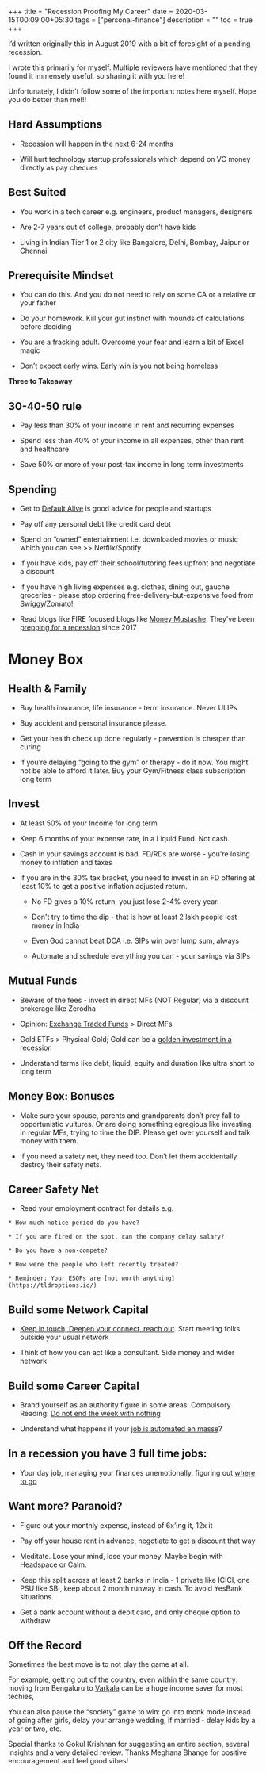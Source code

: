 +++
title = "Recession Proofing My Career"
date = 2020-03-15T00:09:00+05:30
tags = ["personal-finance"]
description = ""
toc = true
+++

I’d written originally this in August 2019 with a bit of foresight of a pending recession.

I wrote this primarily for myself. Multiple reviewers have mentioned that they found it immensely useful, so sharing it with you here!

Unfortunately, I didn’t follow some of the important notes here myself. Hope you do better than me!!!

## Hard Assumptions

* Recession will happen in the next 6-24 months

* Will hurt technology startup professionals which depend on VC money directly as pay cheques

## Best Suited

* You work in a tech career e.g. engineers, product managers, designers

* Are 2-7 years out of college, probably don’t have kids

* Living in Indian Tier 1 or 2 city like Bangalore, Delhi, Bombay, Jaipur or Chennai

## Prerequisite Mindset

* You can do this.  And you do not need to rely on some CA or a relative or your father

* Do your homework. Kill your gut instinct with mounds of calculations before deciding

* You are a fracking adult. Overcome your fear and learn a bit of Excel magic

* Don’t expect early wins. Early win is you not being homeless 

**Three to Takeaway**
## 30-40-50 rule

* Pay less than 30% of your income in rent and recurring expenses

* Spend less than 40% of your income in all expenses, other than rent and healthcare

* Save 50% or more of your post-tax income in long term investments

## Spending

* Get to [Default Alive](http://www.paulgraham.com/aord.html) is good advice for people and startups

* Pay off any personal debt like credit card debt

* Spend on “owned” entertainment i.e. downloaded movies or music which you can see >> Netflix/Spotify

* If you have kids, pay off their school/tutoring fees upfront and negotiate a discount

* If you have high living expenses e.g. clothes, dining out, gauche groceries - please stop ordering free-delivery-but-expensive food from Swiggy/Zomato!

* Read blogs like FIRE focused blogs like [Money Mustache](https://www.mrmoneymustache.com/2018/10/05/the-fire-movement/). They’ve been [prepping for a recession](https://www.mrmoneymustache.com/2017/06/20/next-recession/) since 2017

# Money Box
## Health & Family

* Buy health insurance, life insurance - term insurance. Never ULIPs

* Buy accident and personal insurance please.

* Get your health check up done regularly - prevention is cheaper than curing

* If you’re delaying “going to the gym” or therapy - do it now. You might not be able to afford it later. Buy your Gym/Fitness class subscription long term

## Invest

* At least 50% of your Income for long term

* Keep 6 months of your expense rate, in a Liquid Fund. Not cash. 

* Cash in your savings account is bad. FD/RDs are worse - you're losing money to inflation and taxes

* If you are in the 30% tax bracket, you need to invest in an FD offering at least 10% to get a positive inflation adjusted return. 

    * No FD gives a 10% return, you just lose 2-4% every year.

    * Don't try to time the dip - that is how at least 2 lakh people lost money in India

    * Even God cannot beat DCA i.e. SIPs win over lump sum, always

    * Automate and schedule everything you can - your savings via SIPs

## Mutual Funds

* Beware of the fees - invest in direct MFs (NOT Regular) via a discount brokerage like Zerodha

* Opinion: [Exchange Traded Funds](https://en.wikipedia.org/wiki/Exchange-traded_fund) > Direct MFs

* Gold ETFs > Physical Gold; Gold can be a [golden investment in a recession](https://www.fool.com/investing/2017/07/01/why-investors-buy-gold-in-a-recession.aspx)

* Understand terms like debt, liquid, equity and duration like ultra short to long term

## Money Box: Bonuses

* Make sure your spouse, parents and grandparents don’t prey fall to opportunistic vultures. Or are doing something egregious like investing in regular MFs, trying to time the DIP. Please get over yourself and talk money with them. 

* If you need a safety net, they need too. Don’t let them accidentally destroy their safety nets.

## Career Safety Net

*    Read your employment contract for details e.g. 

    * How much notice period do you have? 

    * If you are fired on the spot, can the company delay salary?

    * Do you have a non-compete? 

    * How were the people who left recently treated?

    * Reminder: Your ESOPs are [not worth anything](https://tldroptions.io/)

## Build some Network Capital

* [Keep in touch, Deepen your connect, reach out](https://firstround.com/review/reach-out-stay-in-touch-and-deepen-your-connections-with-this-essential-networking-advice/). Start meeting folks outside your usual network

* Think of how you can act like a consultant. Side money and wider network

## Build some Career Capital

* Brand yourself as an authority figure in some areas. Compulsory Reading: [Do not end the week with nothing](https://training.kalzumeus.com/newsletters/archive/do-not-end-the-week-with-nothing)

* Understand what happens if your [job is automated en masse](https://medium.com/@larissafschiavo/industrial-revolution-66aee1b2cc2d)? 

## In a recession you have 3 full time jobs: 

* Your day job, managing your finances unemotionally, figuring out [where to go](https://pmarchive.com/guide_to_career_planning_part3.html)

## Want more? Paranoid?

* Figure out your monthly expense, instead of 6x’ing it, 12x it

* Pay off your house rent in advance, negotiate to get a discount that way

* Meditate. Lose your mind, lose your money. Maybe begin with Headspace or Calm.

* Keep this split across at least 2 banks in India - 1 private like ICICI, one PSU like SBI, keep about 2 month runway in cash. To avoid YesBank situations.

* Get a bank account without a debit card, and only cheque option to withdraw 

## Off the Record

Sometimes the best move is to not play the game at all.

For example, getting out of the country, even within the same country: moving from Bengaluru to [Varkala](https://twitter.com/deepakravindran/status/1168070004899627009) can be a huge income saver for most techies, 

You can also pause the “society” game to win: go into monk mode instead of going after girls, delay your arrange wedding, if married - delay kids by a year or two, etc.

Special thanks to Gokul Krishnan for suggesting an entire section, several insights and a very detailed review. Thanks Meghana Bhange for positive encouragement and feel good vibes!